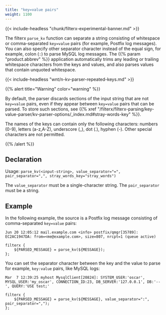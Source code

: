 ```yaml
---
title: "key=value pairs"
weight: 1100
---
```

<!-- This file is under the copyright of Axoflow, and licensed under Apache License 2.0, except for using the Axoflow and AxoSyslog trademarks. -->

{{< include-headless "chunk/filterx-experimental-banner.md" >}}

The filterx `parse_kv` function can separate a string consisting of whitespace or comma-separated `key=value` pairs (for example, Postfix log messages). You can also specify other separator character instead of the equal sign, for example, colon (`:`) to parse MySQL log messages. The {{% param "product.abbrev" %}} application automatically trims any leading or trailing whitespace characters from the keys and values, and also parses values that contain unquoted whitespace.

{{< include-headless "wnt/n-kv-parser-repeated-keys.md" >}}

{{% alert title="Warning" color="warning" %}}

By default, the parser discards sections of the input string that are not `key=value` pairs, even if they appear between `key=value` pairs that can be parsed. To store such sections, see {{% xref "/filterx/filterx-parsing/key-value-parser/kv-parser-options/_index.md#stray-words-key" %}}.

The names of the keys can contain only the following characters: numbers (0-9), letters (a-z,A-Z), underscore (_), dot (.), hyphen (-). Other special characters are not permitted.
<!-- This is more permissive than the names of filterx variables.  -->

{{% /alert %}}

## Declaration

Usage: `parse_kv(<input-string>, value_separator="=", pair_separator=",", stray_words_key="stray_words")`

The `value_separator` must be a single-character string. The `pair_separator` must be a string.

## Example

In the following example, the source is a Postfix log message consisting of comma-separated `key=value` pairs:

```shell
Jun 20 12:05:12 mail.example.com <info> postfix/qmgr[35789]: EC2AC1947DA: from=<me@example.com>, size=807, nrcpt=1 (queue active)
```

```shell
filterx {
    ${PARSED_MESSAGE} = parse_kv(${MESSAGE});
};
```

You can set the separator character between the key and the value to parse for example, `key:value` pairs, like MySQL logs:

```shell
Mar  7 12:39:25 myhost MysqlClient[20824]: SYSTEM_USER:'oscar', MYSQL_USER:'my_oscar', CONNECTION_ID:23, DB_SERVER:'127.0.0.1', DB:'--', QUERY:'USE test;'
```

```shell
filterx {
    ${PARSED_MESSAGE} = parse_kv(${MESSAGE}, value_separator=":", pair_separator=",");
};
```
